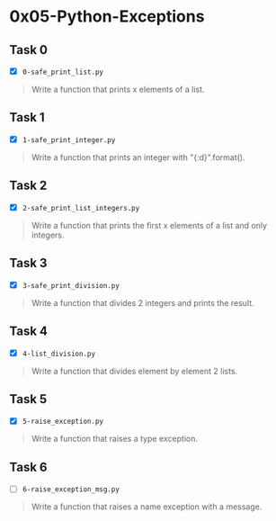 # 0x05-Python-Exceptions

## Task 0
- [x] `0-safe_print_list.py`
> Write a function that prints x elements of a list.

## Task 1
- [x] `1-safe_print_integer.py`
> Write a function that prints an integer with "{:d}".format().

## Task 2
- [x] `2-safe_print_list_integers.py`
> Write a function that prints the first x elements of a list and only integers.

## Task 3
- [x] `3-safe_print_division.py`
> Write a function that divides 2 integers and prints the result.

## Task 4
- [x] `4-list_division.py`
> Write a function that divides element by element 2 lists.

## Task 5
- [x] `5-raise_exception.py`
> Write a function that raises a type exception.

## Task 6
- [ ] `6-raise_exception_msg.py`
> Write a function that raises a name exception with a message.
